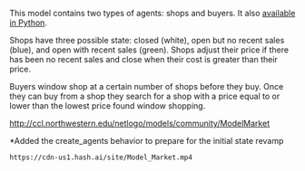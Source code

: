 This model contains two types of agents: shops and buyers. It also [available in Python](https://hash.ai/index/5e9cd7078e9aa038b135397a/model-market).

Shops have three possible state: closed (white), open but no recent sales (blue), and open with recent sales (green). Shops adjust their price if there has been no recent sales and close when their cost is greater than their price.

Buyers window shop at a certain number of shops before they buy. Once they can buy from a shop they search for a shop with a price equal to or lower than the lowest price found window shopping.

http://ccl.northwestern.edu/netlogo/models/community/ModelMarket

\*Added the create_agents behavior to prepare for the initial state revamp

```video
https://cdn-us1.hash.ai/site/Model_Market.mp4
```
